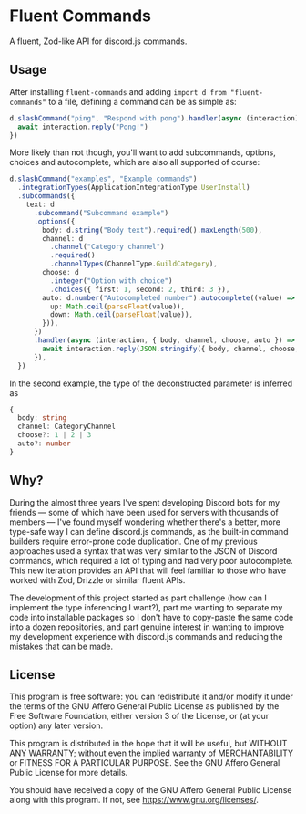 # Fluent Commands

A fluent, Zod-like API for discord.js commands.

## Usage

After installing `fluent-commands` and adding `import d from "fluent-commands"`
to a file, defining a command can be as simple as:

```ts
d.slashCommand("ping", "Respond with pong").handler(async (interaction) => {
  await interaction.reply("Pong!")
})
```

More likely than not though, you'll want to add subcommands, options, choices
and autocomplete, which are also all supported of course:

```ts
d.slashCommand("examples", "Example commands")
  .integrationTypes(ApplicationIntegrationType.UserInstall)
  .subcommands({
    text: d
      .subcommand("Subcommand example")
      .options({
        body: d.string("Body text").required().maxLength(500),
        channel: d
          .channel("Category channel")
          .required()
          .channelTypes(ChannelType.GuildCategory),
        choose: d
          .integer("Option with choice")
          .choices({ first: 1, second: 2, third: 3 }),
        auto: d.number("Autocompleted number").autocomplete((value) => ({
          up: Math.ceil(parseFloat(value)),
          down: Math.ceil(parseFloat(value)),
        })),
      })
      .handler(async (interaction, { body, channel, choose, auto }) => {
        await interaction.reply(JSON.stringify({ body, channel, choose, auto }))
      }),
  })
```

In the second example, the type of the deconstructed parameter is inferred as

```ts
{
  body: string
  channel: CategoryChannel
  choose?: 1 | 2 | 3
  auto?: number
}
```

## Why?

During the almost three years I've spent developing Discord bots for my friends
— some of which have been used for servers with thousands of members — I've
found myself wondering whether there's a better, more type-safe way I can define
discord.js commands, as the built-in command builders require error-prone code
duplication. One of my previous approaches used a syntax that was very similar
to the JSON of Discord commands, which required a lot of typing and had very
poor autocomplete. This new iteration provides an API that will feel familiar to
those who have worked with Zod, Drizzle or similar fluent APIs.

The development of this project started as part challenge (how can I implement
the type inferencing I want?), part me wanting to separate my code into
installable packages so I don't have to copy-paste the same code into a dozen
repositories, and part genuine interest in wanting to improve my development
experience with discord.js commands and reducing the mistakes that can be made.

## License

This program is free software: you can redistribute it and/or modify it under
the terms of the GNU Affero General Public License as published by the Free
Software Foundation, either version 3 of the License, or (at your option) any
later version.

This program is distributed in the hope that it will be useful, but WITHOUT ANY
WARRANTY; without even the implied warranty of MERCHANTABILITY or FITNESS FOR A
PARTICULAR PURPOSE. See the GNU Affero General Public License for more details.

You should have received a copy of the GNU Affero General Public License along
with this program. If not, see <https://www.gnu.org/licenses/>.
